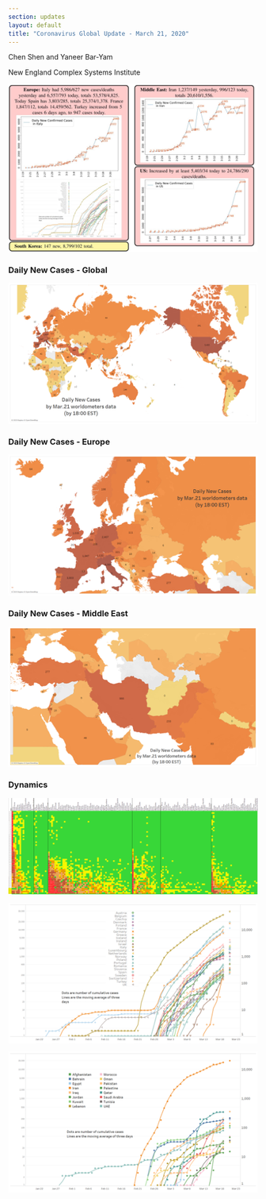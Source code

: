 ```yaml
---
section: updates
layout: default
title: "Coronavirus Global Update - March 21, 2020"
---
```


Chen Shen and Yaneer Bar-Yam

New England Complex Systems Institute

![](/media/5e76bf4699e08453ecf265d6_Capture.JPG)

### Daily New Cases - Global

![](/media/5e76bf842b8e9eba5369db87_Intl_3_21.png)

### Daily New Cases - Europe

![](/media/5e76bfa9dccf7d06e177e710_Intl_3_21a.png)

### Daily New Cases - Middle East

![](/media/5e76bfbe8398eb07a5903d0e_Intl_3_21b.png)

### Dynamics

![](/media/5e76c1ceba8c7652eb87ad4a_Global_3_21.png)

![](/media/5e76bffb5fce156876c2f787_EU_3_21.png)

![](/media/5e76c212c901eaf196fac5f7_ME_3_21.png)
